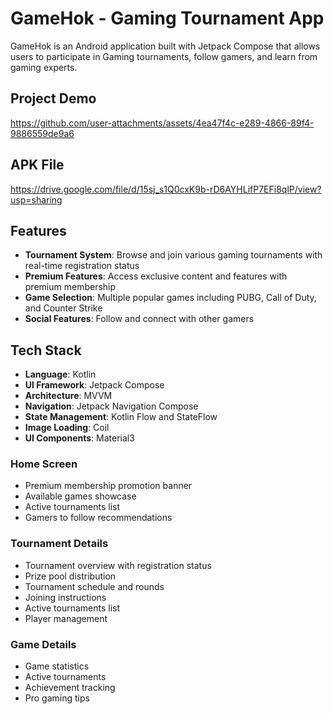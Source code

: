 # GameHok - Gaming Tournament App

GameHok is an Android application built with Jetpack Compose that allows users to participate in Gaming tournaments, follow gamers, and learn from gaming experts.

## Project Demo

https://github.com/user-attachments/assets/4ea47f4c-e289-4866-89f4-9886559de9a6

## APK File
https://drive.google.com/file/d/15sj_s1Q0cxK9b-rD6AYHLifP7EFi8qlP/view?usp=sharing

## Features

- **Tournament System**: Browse and join various gaming tournaments with real-time registration status
- **Premium Features**: Access exclusive content and features with premium membership
- **Game Selection**: Multiple popular games including PUBG, Call of Duty, and Counter Strike
- **Social Features**: Follow and connect with other gamers

## Tech Stack

- **Language**: Kotlin
- **UI Framework**: Jetpack Compose
- **Architecture**: MVVM
- **Navigation**: Jetpack Navigation Compose
- **State Management**: Kotlin Flow and StateFlow
- **Image Loading**: Coil
- **UI Components**: Material3

### Home Screen
- Premium membership promotion banner
- Available games showcase
- Active tournaments list
- Gamers to follow recommendations

### Tournament Details
- Tournament overview with registration status
- Prize pool distribution
- Tournament schedule and rounds
- Joining instructions
- Active tournaments list
- Player management

### Game Details
- Game statistics
- Active tournaments
- Achievement tracking
- Pro gaming tips

